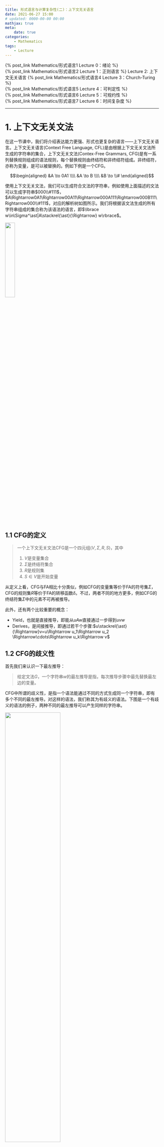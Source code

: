 ```yaml
---
title: 形式语言与计算复杂性(二)：上下文无关语言
date: 2021-06-27 15:00
# updated: 0000-00-00 00:00
mathjax: true
meta:
    date: true
categories: 
    - Mathematics
tags:
    - Lecture
---
```


{% post_link Mathematics/形式语言1 Lecture 0：绪论 %}<br>
{% post_link Mathematics/形式语言2 Lecture 1：正则语言 %}
Lecture 2: 上下文无关语言
{% post_link Mathematics/形式语言4 Lecture 3：Church-Turing %}<br>
{% post_link Mathematics/形式语言5 Lecture 4：可判定性 %}<br>
{% post_link Mathematics/形式语言6 Lecture 5：可规约性 %}<br>
{% post_link Mathematics/形式语言7 Lecture 6：时间复杂度 %}

---

<!-- more -->

# 1. 上下文无关文法

在这一节课中，我们将介绍表达能力更强、形式也更复杂的语言——上下文无关语言。上下文无关语言(Context Free Language, CFL)是由根据上下文无关文法所生成的字符串的集合，上下文无关文法(Contex-Free Grammars, CFG)是有一系列替换规则组成的语法规则，每个替换规则由终结符和非终结符组成。非终结符，亦称为变量，是可以被替换的。例如下例是一个CFG。

$$\begin{aligned}
    &A \to 0A1 \\\\
    &A \to B \\\\
    &B \to \\#
\end{aligned}$$

使用上下文无关文法，我们可以生成符合文法的字符串，例如使用上面描述的文法可以生成字符串$000\\#111$，$A\Rightarrow0A1\Rightarrow00A11\Rightarrow000A111\Rightarrow000B111\Rightarrow000\\#111$，对应的解析树如图所示。我们将根据该文法生成的所有字符串组成的集合称为该语法的语言，即$\lbrace w\in\Sigma^\ast|A\stackrel{\ast}{\Rightarrow} w\rbrace$。

<img src="1_1.png" width="25%" height="25%">

## 1.1 CFG的定义

> 一个上下文无关文法CFG是一个四元组$(V,\Sigma,R,S)$，其中
> 1. $V$是变量集合
> 2. $\Sigma$是终结符集合
> 3. $R$是规则集
> 4. $S\in V$是开始变量

从定义上看，CFG与FA相比十分类似，例如CFG的变量集等价于FA的符号集$\Sigma$，CFG的规则集$R$等价于FA的转移函数$\delta$。不过，两者不同的地方更多，例如CFG的终结符集$\Sigma$中的元素不可再被推导。

此外，还有两个比较重要的概念：
- Yield，也就是直接推导，即能从$uAw$直接通过一步得到$uvw$
- Derives，是间接推导，即通过若干个步骤:$u\stackrel{\ast}{\Rightarrow}v=u\Rightarrow u_1\Rightarrow u_2 \Rightarrow\cdots\Rightarrow u_k\Rightarrow v$

## 1.2 CFG的歧义性

首先我们来认识一下最左推导：

> 给定文法$G$，一个字符串$w$的最左推导是指，每次推导步骤中最先替换最左边的变量。

CFG中所谓的歧义性，是指一个语法能通过不同的方式生成同一个字符串，即有多个不同的最左推导。对这样的语法，我们称其为有歧义的语法。下图是一个有歧义的语法的例子，两种不同的最左推导可以产生同样的字符串。

<img src="1_2.png" width="60%" height="60%">

## 1.3 Chomsky Normal Form

所谓的Chomsky Normal Form(CNF)，是一种形式上极其简单的CFG，其规则集$R$仅包含两种形式

$$\begin{aligned}
    &A \to BC \\\\
    &A \to a
\end{aligned}$$

其中$A,B,C$是任意变量，且$B,C$不能是开始符，$a$是终结符。除了这两种形式之外，有时会允许出现$S\to\varepsilon$这个特殊的规则，其中$S$是开始符。基于CNF，我们可以跟好的研究CFG与CFL之间的等价性：

> **定理**
> 所有的上下文无关语言都是由CNF形式的CFG生成的

因为CFL是由CFG生成的，即CFL$\equiv$CFG，而接下来我们将给出将任意CFG转换为CNF的方法，该方法证明了CNF$\equiv$CFG，因此上述定理也被证明了：
1. 添加一个新的开始符$S_0$，并添加新规则$S_0\to S$，即新开始符yield旧开始符。该步骤保证了新开始符不会出现在规则的右边
2. 删除所有的涉及到非开始符的$\varepsilon$规则，即形如$A\to\varepsilon$的规则
   1. 如果存在规则$R\to uAv$，则在删除上述规则的同时添加$R\to uv$
   2. 同样的，如果存在规则$R\to A$，则添加规则$R\to\varepsilon$(若之前删除过$R\to\varepsilon$则不添加)
3. 删除所有的形如$A\to B$的规则，当存在规则$B\to u$时，添加规则$A\to u$(若之前删除过$A\to u$则不添加，$u$可以为变量或终结符)
4. 将剩下的规则转换为合适的形式
   1. 将规则$A\to u_1u_2\cdots u_k$($k\ge3$，$u_i$可以是终结符或变量)替换为多个规则：$A\to u_1A_1,A_1\to u_2A_2,...,A_{k-2}=u_{k-1}u_k$
   2. 对所有的终结符$v_i$，将其替换为变量$V_i$并添加规则$V_i=v_i$

下面，我们通过一个例子将CFG转换为CNF形式：

$$\begin{aligned}
    & S \to ASA|aB \\\\
    & A \to B|S \\\\
    & B \to b|\varepsilon
\end{aligned}$$

1. 添加新的开始符
   $$\begin{aligned}
    & S_0 \to S \\\\
    & S \to ASA|aB \\\\
    & A \to B|S \\\\
    & B \to b|\varepsilon
   \end{aligned}$$
2. 删除$\varepsilon$规则
   $$\begin{aligned}
    & S_0 \to S \\\\
    & S \to ASA|aB|a \\\\
    & A \to B|S|\varepsilon \\\\
    & B \to b
   \end{aligned}$$

   $$\begin{aligned}
    & S_0 \to S \\\\
    & S \to ASA|aB|a|SA|AS|S \\\\
    & A \to B|S \\\\
    & B \to b
   \end{aligned}$$
3. 删除形如$A\to B$的规则
   $$\begin{aligned}
    & S_0 \to S \\\\
    & S \to ASA|aB|a|SA|AS \\\\
    & A \to B|S \\\\
    & B \to b
   \end{aligned}$$

   $$\begin{aligned}
    & S_0 \to ASA|aB|a|SA|AS \\\\
    & S \to ASA|aB|a|SA|AS \\\\
    & A \to B|S \\\\
    & B \to b
   \end{aligned}$$

   $$\begin{aligned}
    & S_0 \to ASA|aB|a|SA|AS \\\\
    & S \to ASA|aB|a|SA|AS \\\\
    & A \to b|ASA|aB|a|SA|AS \\\\
    & B \to b
   \end{aligned}$$

4. 转换为合适的形式
   $$\begin{aligned}
    & S_0 \to AA_1|UB|a|SA|AS \\\\
    & S \to AA_1|UB|a|SA|AS \\\\
    & A \to b|AA_1|UB|a|SA|AS \\\\
    & A_1 \to SA \\\\
    & U \to a \\\\
    & B \to b
   \end{aligned}$$

---

# 2. Pushdown Automata

## 2.1 定义

正如正则语言可以被FA识别，CFG也可以被一种特殊的自动机所识别，即所谓的Pushdown Automata(PDA)，就是比NFA多了一个栈的自动机：

> 一个PDA是一个六元组$(Q,\Sigma, \Gamma, \sigma, q_0, F)$，其中
> 1. $Q$是状态的有限集
> 2. $\Sigma$是输入字母表的有限集
> 3. $\Gamma$是栈字母表的有限集
> 4. $Q\times \Sigma_\varepsilon\times\Gamma_\varepsilon\to\mathcal{P}(Q\times\Gamma_\varepsilon)$是转移函数，可以看到转移后得到的是状态集
> 5. $q_0\in Q$是开始状态
> 6. $F\subseteq Q$是终止状态集

PDA与FA相比，其能力更为强大，可以识别NFA无法识别的上下文无关语言，如$\lbrace 0^n1^n|n\ge0\rbrace$：

<img src="2_1.png" width="60%" height="60%">

在这个PDA中(图中右上角)，结点之间的边的标签是一个形如$a,b\to c$的伪二元组，其中$a\in\Sigma$是PDA的输入信号，PDA根据输入信号转移状态。$b\to c$则是将当前栈顶元素$b$替换为$c$。需要注意的是，在本课程的PDA的所有图例中，**$\varepsilon\to a$都表示入栈操作，$a\to\varepsilon$表示出栈操作，相应的，$\varepsilon\to\varepsilon$表示不对栈进行任何操作**。例如上图中，$q_1$转移到$q_2$时，$\varepsilon,\varepsilon\to\\$$，栈由空变为包含一个$\\$$，这就是一个入栈操作。

此外，我们还给出一个能识别语言$\lbrace a^ib^jc^k|i,j,k\ge0\ and\ i=j\ or\ i=k\rbrace$的PDA，此图中，上半分支识别$a^ib^ic^k$，下半分支识别$a^ib^jc^i$。

<img src="2_2.png" width="50%" height="50%">

## 2.2 PDA与CFG的等价性

> **定理**
> 一个语言是上下文无关的当且仅当存在PDA能识别它
> **引理1**
> 一个语言是上下文无关的，那么存在PDA能识别它
> **引理2**
> PDA能识别的语言是上下文无关语言

### 2.2.1 证明引理一

给定任意CFG $G$，我们可以将其转换为PDA，进而证明引理1：
1. 首先我们构造一个仅包含开始状态$q_{start}$、循环状态$q_{loop}$、终止状态$q_{accept}$这三个状态的PDA，如下图所示。
   <img src="2_4.png" width="35%" height="35%">
2. 将标志符\\$和开始变量入栈，并在$q_{start}$和$q_{loop}$之间添加边$\varepsilon,\varepsilon\to S\\$$
3. 重复以下步骤：
   1. 对所有形如$A\to BCD$的语法，我们按**从右至左**的规则在PDA中添加一个从$q_{loop}$到$q_{loop}$的自循环。即$q_{loop} \stackrel{\varepsilon,A\to D}{\longrightarrow}\bigcirc \stackrel{\varepsilon,\varepsilon\to C}{\longrightarrow}\bigcirc \stackrel{\varepsilon,\varepsilon\to B}{\longrightarrow}q_{loop}$
   <img src="2_3.png" width="30%" height="30%">
   2. 对所有的终结符$a$，我们同样添加一个从$q_{loop}$到$q_{loop}$的自循环，即$q_{loop} \stackrel{\varepsilon,a\to\varepsilon}{\longrightarrow}q_{loop}$
4. 最后，添加$q_{loop}$到$q_{accept}$的边$\varepsilon,\\$\to\varepsilon$

上面的文字描述不清不楚，我们通过例子进行更形象的说明，我们可以将以下CFG转换为PDA：
$$\begin{aligned}
    &S \to aTb | b \\\\
    &T \to Ta | \varepsilon
\end{aligned}$$

<img src="2_5.png" width="40%" height="40%">

### 2.2.2 证明引理二

该引理的证明思路，给定一个PDA $P$，我们想要构造出对应的CFG $G$，使得$G$所生成的字符串能被$P$识别。如何做呢？首先，对$P$中的任意两个状态$p$和$q$，我们先构造一个变量$A_{pq}\in G$。我们给$A_{pq}$赋予一个特殊的性质，它能生成所有让$P$从状态$p$转移到状态$q$的字符串，并且$p$和$q$这两个状态的栈都为空。即，$P$从状态$p$转移到状态$q$的过程中，栈可能会变化，但在$p$和$q$这两个状态时栈一定为空。
然后我们稍微的修改给定的$P$，使它具备以下性质：
1. 只有一个接受状态
2. 在进入接受状态之前，栈被清空
3. 在每次状态转移时，它的栈只能进栈或者退栈，不能使用替换操作。我们可以使用先出栈再进栈来模拟替换操作。

那么，基于以上修改后的$P$以及$A_{pq}$，我们考虑一个字符串$x=a,...,b$，$P$对$x$的计算的第一步肯定是将$a$入栈。而计算的最后一步则分为两种情况：

1. 第一种情况是$a$出栈(先入后出)，这时候我们可以使用规则$A_{pq}\to aA_{rs}b$来模拟这种情况，其中$r$是$P$接收$a$后的状态，$s$是$P$接收$b$之前的状态。
   <img src="3_1.png" width="60%" height="60%">
2. 第二种情况是某个中间字符$x_i$出栈，这说明$P$在中间某个过程中栈被清空了,我们可以使用规则$A_{pq}\to A_{pr}A_{rq}$来模拟，其中$P$在状态$r$时栈为空。
   <img src="3_2.png" width="60%" height="60%">

接下来我们就可以进行引理2的证明了。给定PDA $P=(Q,\Sigma, \Gamma, \delta, q_0, \lbrace q_{accept}\rbrace)$，我们首先构造CFG $G$的开始变量，令其为$A_{q_0,q_{accept}}$，然后以下面的规则构造$G$的语法：
1. **对每个$p,q,r,s\in Q, u\in\Gamma$以及$a,b\in\Sigma_{\varepsilon}$，如果$\delta(p,a,\varepsilon)$包含$(r,u)$**(意味着$P$接收输入$a$，从状态$p$转移到$r$，并将$u$入栈)**并且$\delta(s,b,u)$包含$(q,\varepsilon)$**(意味着$P$接收输入$b$，从状态$s$转移到$q$，并将$u$出栈)，**那么我们添加语法$A_{pq}\to aA_{rs}b$**
2. **对每个$p,q,r\in Q$，我们添加语法$A_{pq}\to A_{pr}A_{rq}$**
3. **最后，对每个$p\in Q$，我们添加语法$A_{pp}\to\varepsilon$**


## 2.3 总结

首先，由引理2我们可以得到两个声明：
> **声明1**：如果$A_{pq}$生成$x$，那么$x$能将$P$从空栈的状态$p$转移到空栈的状态$q$。
> **声明2**：如果$x$能将$P$从空栈的状态$p$转移到空栈的状态$q$，那么$A_{pq}$生成$x$。

> **推论**：所有的正则语言都是上下文无关的。

这是因为，所有的正则语言都恒等于一个NFA，而任意NFA都是一个特殊的PDA，即没有栈空间的PDA，而PDA上下文无关语言是等价的。因此，正则语言都是上下文无关的。

---

# 3. 非上下文无关语言

与NFA相似，对于PDA无法识别的语言，我们称之为非上下文无关语言。同样的，我们可以用Pumping Lemma来证明一个语言是上下文无关的。

> **CFG的Pumping Lemma**
> 如果$A$是上下文无关语言，那么存在一个pumping length $p$，使得对于$A$中任意长度至少为$p$的字符串$s$，$s$可以被分为5部分$uvxyz$且满足以下情况：
> 1. $uv^ixy^iz \in A, i\ge0$
> 2. $|vy| > 0$
> 3. $|vxy| \le p$

---

# 4. 确定的上下文无关语言

在前文我们了解到，FA分为NFA和DFA。同样的，PDA也有确定性与非确定性之分，而且PDA是非确定的，当然也存在确定的PDA，我们称为DPDA，相对应的语言称为确定的CFL(DCFL)。在此我们给出DPDA的定义：

> **DPDA**
> 一个确定的DPA是一个六元组$(Q,\Sigma,\Gamma, \delta,q_0,F)$，其中
> 1. $Q$是有限状态集
> 2. $\Sigma$是有限输入字母表
> 3. $\Gamma$是有限栈字母表
> 4. $\delta:Q\times\Sigma_\varepsilon\times\Gamma_\varepsilon\to(Q\times\Gamma_\varepsilon)\cup\lbrace\emptyset\rbrace$是转移函数
> 5. $q_0\in Q$是开始状态
> 6. $F\subseteq Q$是终止状态集

其转移函数$\delta$必须满足：对于每一个$q\in Q, a\in \Sigma, x\in\Gamma$，以下四个状态的值都不为$\emptyset$: $\delta(q,a,x),\delta(q,a,\varepsilon),\delta(q,\varepsilon,x),\delta(q,\varepsilon,\varepsilon)$

最后，举两个例子，语言$\lbrace0^n1^n|n\ge0\rbrace$是DCFL，而$\lbrace a^ib^jc^k|i,j,k\ge0\ and\ i=j\ or\ i=k\rbrace$则是NCFL。

---

# 作业

1. Recall the CFG $G_4$ that we gave in Example 2.4. For convenience, let's rename its variables with single letters as follows.
$$\begin{aligned}
    &E \to E+T|T \\\\
    &T \to T\times F|F \\\\
    &F \to (E)|a
\end{aligned}$$

   Give parse trees and derivations for each string.
    1. a
    2. a+a
    3. a+a+a
    4. ((a))
   
   **Answer**
   1. $$\begin{aligned}
       E &\Rightarrow T \\\\
         &\Rightarrow F \\\\
         & \Rightarrow a
      \end{aligned}$$
   
   <img src="e11.png" width="2%" height="2%">

   ---

   2. $$\begin{aligned}
       E &\Rightarrow E+T \\\\
         &\Rightarrow T+T \\\\
         &\Rightarrow F+T \\\\
         &\Rightarrow a+T \\\\
         &\Rightarrow a+F \\\\
         &\Rightarrow a+a
      \end{aligned}$$
   
   <img src="e12.png" width="15%" height="15%">

   ---

   3. $$\begin{aligned}
       E &\Rightarrow E+T \\\\
         &\Rightarrow E+T+T \\\\
         &\Rightarrow T+T+T \\\\
         & \Rightarrow F+T+T \\\\
         & \Rightarrow a+T+T \\\\
         & \Rightarrow a+F+T \\\\
         & \Rightarrow a+a+T \\\\
         & \Rightarrow a+a+F \\\\
         & \Rightarrow a+a+a \\\\
      \end{aligned}$$
   
   <img src="e13.png" width="20%" height="20%">

   ---
   4. $$\begin{aligned}
       E &\Rightarrow T \\\\
         &\Rightarrow F \\\\
         &\Rightarrow (E) \\\\
         & \Rightarrow (T) \\\\
         & \Rightarrow (F) \\\\
         & \Rightarrow ((E)) \\\\
         & \Rightarrow ((T)) \\\\
         & \Rightarrow ((F)) \\\\
         & \Rightarrow ((a)) \\\\
      \end{aligned}$$
        
    <img src="e14.png" width="60%" height="60%">

2. Give a context-free grammar that generates the language
   $$A=\lbrace a^ib^jc^k|i=j\ or\ j=k\ where\ i,j,j\ge0\rbrace$$
   Is your grammar ambiguous? Why or why not?

   **Answer**
$$\begin{aligned}
    S &\to UT|XY \\\\
    U &\to aUb|\varepsilon \\\\
    T &\to cT|\varepsilon \\\\
    X &\to aX|\varepsilon \\\\
    Y &\to bYc|\varepsilon
\end{aligned}$$
   该CFG是歧义的，例如对于字符串$abc$，有两种生成过程

   <img src="e2.png" width="80%" height="80%">

3. Give an informal description of a pushdown automaton that recognizes the language $A$ in Exercise above.
   
   **Answer**
$$\begin{aligned}
    &Q = \lbrace q_1,q_2,q_3,q_4,q_5,q_6,q_7,q_8\rbrace \\\\
    &\Sigma = \lbrace a,b,c\rbrace \\\\
    &\Gamma = \lbrace a,b,\\$\rbrace \\\\
    & q_0 = q_1 \\\\
    & F = \lbrace q_4,q_8\rbrace \\\\
    & \delta 参考下图
\end{aligned}$$

   <img src="e3.png" width="90%" height="90%">

4. Convert the following CFG into an equivalent CFG in Chomsky normal form, using the procedure given in Theorem 2.9
$$\begin{aligned}
   &A \to BAB|B\varepsilon \\\\
   &B \to 00|\varepsilon
\end{aligned}$$

   **Answer**
   1. 添加新的开始规则
   $$\begin{aligned}
      &S \to A \\\\
      &A \to BAB|B\varepsilon \\\\
      &B \to 00|\varepsilon
   \end{aligned}$$
   2. 删除$\varepsilon$规则
   $$\begin{aligned}
      &S \to A \\\\
      &A \to BAB|B\varepsilon|AB|BA|A|\varepsilon \\\\
      &B \to 00
   \end{aligned}$$

   $$\begin{aligned}
      &S \to A|\varepsilon \\\\
      &A \to BAB|B|AB|BA|A \\\\
      &B \to 00
   \end{aligned}$$
   3. 删除形如$A\to B$的规则
   $$\begin{aligned}
      &S \to BAB|00|AB|BA|\varepsilon \\\\
      &A \to BAB|00|AB|BA \\\\
      &B \to 00
   \end{aligned}$$
   4. 化为合适的形式
   $$\begin{aligned}
      &S \to XB|YY|AB|BA|\varepsilon \\\\
      &A \to XB|YY|AB|BA \\\\
      &X \to BA \\\\
      &B \to YY \\\\
      &Y \to 0
   \end{aligned}$$

5. Show that $F=\lbrace a^ib^j|i=kj\ for\ some\ positive\ integer\ k\rbrace$ is not context free.
   **Answer(该证明未必正确)**
   假设$F$是上下文无关的，那么根据pumping lemma，令$p$为$F$的pumping length。首先我们考虑$k=3$的字符串$s=a^{3p}b^p$，根据pumping lemma，$s$可以被任意划分为五个部分$s=uvxyz$，且$|vy|>0$。现在我们分两种情况讨论：
   1. 考虑$v$和$y$中至少有一个是同时包含$a$和$b$两种字符，那么上$s'=uv^2xy^2z$中因为$v^2$和$y^2$会导致$s'$中出现$b$在$a$前的乱序，即$s'\not\in F$，因此这种情况不符合$F的定义。
   2. 考虑$v$和$y$都只包含一种字符：
      1. $v$和$y$中都只包含$a$，假设$|v|=m$，$|y|=n$，则$s'=uv^2xy^2z=a^{3p+m+n}b^p$，此时当且仅当$m+n$是$p$的整数倍时$s'\in F$，然而事实上$p$可以是任意值，例如$m+n=5$对$p=5$成立，但对$p=4$却不成立。此外，我们选用的字符串$s=a^{3p}b^p$，我们也可以选定字符串$s=a^{3(p+2)}b^{p+2}$。
      2. $v$和$y$中都只包含$b$，与上相似，假设$|v|=m$，$|y|=n$，则$s'=uv^2xy^2z=a^{3p}b^{p+m+n}$，当且仅当$3p$是$p+m+n$的整数倍时才成立。
      3. $v$中只包含$a$，$y$中只包含$b$，假设$|v|=m$，$|y|=n$，则$s'=uv^2xy^2z=a^{3p+m}b^{p+n}$，当且仅当$3p+m$是$p+n$的整数倍时才成立。
   同理，我们也可以证明$k=5,7,...$时与上述相同，综上该语言非上下文无关。
